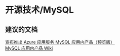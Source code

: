 <properties
    pageTitle="open source technologies/mysql"
    description="开源技术/mysql"
    service="microsoft.web"
    resource="sites"
    authors="cts-shrahman"
    displayOrder=""
    selfHelpType="generic"
    supportTopicIds="32444077"
    resourceTags=""
    productPesIds="14748, 16170"
    cloudEnvironments="public"
/>


# <a name="open-source-technologiesmysql"></a>开源技术/MySQL


## <a name="recommended-documents"></a>**建议的文档**

[宣布推出 Azure 应用服务 MySQL 应用内产品（预览版）](https://azure.microsoft.com/blog/mysql-in-app-preview-app-service/)<br>
[MySQL 应用内产品 Wiki](https://github.com/projectkudu/kudu/wiki/MySQL-in-app-(preview))<br>


